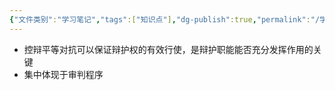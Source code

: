 ```yaml
---
{"文件类别":"学习笔记","tags":["知识点"],"dg-publish":true,"permalink":"/学习笔记studyup/知识点cheese/控辩平等对抗/","dgPassFrontmatter":true,"created":"2024-09-12T12:26:28.271+08:00","updated":"2024-09-12T12:27:29.586+08:00"}
---
```


- 控辩平等对抗可以保证辩护权的有效行使，是辩护职能能否充分发挥作用的关键
- 集中体现于审判程序